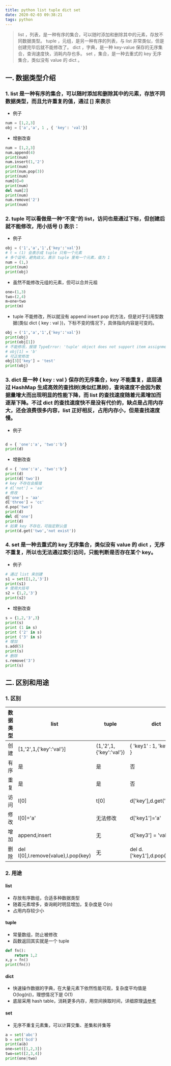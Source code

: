 ```yaml
---
title: python list tuple dict set
date: 2020-02-03 09:38:21
tags: python
---
```


> list ，列表，是一种有序的集合，可以随时添加和删除其中的元素，存放不同数据类型。
> tuple ，元组，是另一种有序的列表，与 list 非常类似，但是创建完毕后就不能修改了。
> dict ，字典，是一种 key-value 保存的无序集合，查询速度快，消耗内存也多。
> set ，集合，是一种去重式的 key 无序集合，类似没有 value 的 dict 。

<!-- more -->

## 一. 数据类型介绍

### 1. list 是一种有序的集合，可以随时添加和删除其中的元素，存放不同数据类型，而且允许重复的值，通过 [] 来表示

- 例子

```python
num = [1,2,3]
obj = ['a','a', 1 , { 'key': 'val'}]
```

- 增删改查

```python
num = [1,2,3]
num.append(4)
print(num)
num.insert(1,'2')
print(num)
print(num.pop(3))
print(num)
num[0]=0
print(num)
del num[2]
print(num)
num.remove('2')
print(num)

```


### 2. tuple 可以看做是一种“不变”的 list，访问也是通过下标，但创建后就不能修改，用小括号 () 表示： 

- 例子

```python
obj = ('1','a','1',{'key':'val'})
# t = (1) 会表示成 tuple 只有一个元素
# 多个逗号，避免歧义，表示 tuple 里有一个元素，值为 1
num = (1,)
print(num)
print(obj)

```

- 虽然不能修改元组的元素，但可以合并元祖
```python
one=(1,3)
two=(2,4)
m=one+two
print(m)
```

- tuple 不能修改，所以就没有 append insert pop 的方法，但是对于引用型数据(类似 dict { key : val })，下标不变的情况下，具体指向内容是可变的。

```python
obj = ('1','a','1',{'key':'val'})
print(obj)
print(obj[1])
# 不能修改，报错 TypeError: 'tuple' object does not support item assignment
# obj[1] = 'b'
# 可正常修改
obj[3]['key'] = 'test'
print(obj)
```

### 3. dict 是一种 { key : val } 保存的无序集合，key 不能重复，底层通过 HashMap 生成高效的查找树(类似红黑树)，查询速度不会因为数据量增大而出现明显的性能下降，而 list 的查找速度随着元素增加而逐渐下降。不过 dict 的查找速度快不是没有代价的，缺点是占用内存大，还会浪费很多内容，list 正好相反，占用内存小，但是查找速度慢。


- 例子

```python

d = { 'one':'a', 'two':'b'}
print(d)

```

- 增删改查

```python
d = { 'one':'a', 'two':'b'}
print(d)
print(d['two'])
# key 不存在会报错
# d['not'] = 'aa'
# 修改
d['one'] = 'aa'
d['three'] = 'cc'
d.pop('two')
print(d)
del d['one']
print(d)
# 如果 key 不存在，可指定默认值
print(d.get('two','not exist'))
```

### 4. set 是一种去重式的 key 无序集合，类似没有 value 的 dict ，无序不重复，所以也无法通过索引访问，只能判断是否存在某个 key。

- 例子

```python
# 通过 list 来创建
s1 = set([1,2,'3'])
print(s1)
# 使用大括号
s2 = {1,2,'3'}
print(s2)

```

- 增删改查

```python
s = {1,2,'3',3}
print(s)
print (1 in s)
print ('2' in s)
print ('3' in s)
# 增加
s.add(5)
print(s)
# 删除
s.remove('3')
print(s)

```


## 二. 区别和用途

### 1. 区别

数据类型|list|tuple|dict|set 
-|-|-|-|-
创建|[1,'2',1,{'key':'val'}]|(1,'2',1,{'key':'val'})|{ 'key1' : 1, 'key2' : 2 }|set([1,2])
有序|是|是|否|否
重复|是|是|否|否
访问|l[0]|t[0]|d['key'],d.get('key')|只能判断存在 print 1 in s
修改|l[0]='a'|无法修改| d['key1']='a'|无法修改
增加|append,insert|无|d['key3'] = 'val'|s.add(3)
删除|del l[0],l.remove(value),l.pop(key)|无|del d.['key1'],d.pop('key3')|s.remove(value)


### 2. 用途
#### list
- 存放有序数组，合适多种数据类型
- 随着元素增多，查询耗时明显增加，复杂度是 O(n)
- 占用内存较少小

#### tuple
- 常量数组，防止被修改
- 函数返回其实就是一个 tuple

```python
def fn():
	return 1,2
x,y = fn()
print(fn())
```

#### dict
- 快速操作数据的字典，在大量元素下依然性能可观，复杂度平均值是 O(log(n))，理想情况下是 O(1)
- 底层采用 hash table，消耗更多内存，用空间换取时间，详细原理[请参考](https://www.zhihu.com/question/62050494/answer/194190154)

#### set
- 无序不重复元素集，可以计算交集、差集和并集等

```python
a = set('abc')
b = set('bcd')
print(a&b)
one=set([1,2,3])
two=set([2,3,4])
print(one|two)

```
